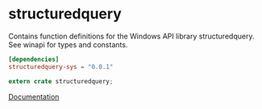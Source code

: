 # structuredquery #
Contains function definitions for the Windows API library structuredquery. See winapi for types and constants.

```toml
[dependencies]
structuredquery-sys = "0.0.1"
```

```rust
extern crate structuredquery;
```

[Documentation](https://retep998.github.io/doc/winapi/structuredquery/)

